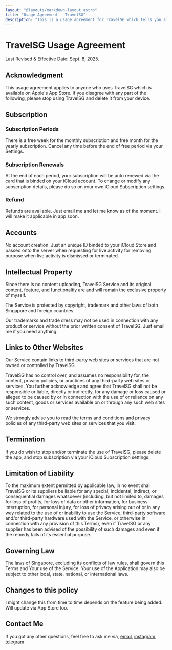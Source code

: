 ```yaml
---
layout: "@layouts/markdown-layout.astro"
title: "Usage Agreement - TravelSG"
description: "This is a usage agreement for TravelSG which tells you all about what you can do."
---
```


# TravelSG Usage Agreement

Last Revised & Effective Date: Sept. 8, 2025.

## Acknowledgment

This usage agreement applies to anyone who uses TravelSG which is available on Apple's App Store. If you disagree with any part of the following, please stop using TravelSG and delete it from your device.

## Subscription

### Subscription Periods

There is a free week for the monthly subscription and free month for the yearly subscription. Cancel any time before the end of free period via your Settings.

### Subscription Renewals

At the end of each period, your subscription will be auto renewed via the card that is binded on your iCloud account. To change or modify any subscription details, please do so on your own iCloud Subscription settings.

### Refund

Refunds are available. Just email me and let me know as of the moment. I will make it applicable in app soon.

## Accounts

No account creation. Just an unique ID binded to your iCloud Store and passed onto the server when requesting for live activity for removing purpose when live activity is dismissed or terminated.

## Intellectual Property

Since there is no content uploading, TravelSG Service and its original content, feature, and functionaltiy are and will remain the exclusive property of myself.

The Service is protected by copyright, trademark and other laws of both Singapore and foreign countries.

Our trademarks and trade dress may not be used in connection with any product or service without the prior written consent of TravelSG. Just email me if you need anything.

## Links to Other Websites

Our Service contain links to third-party web sites or services that are not owned or controlled by TravelSG.

TravelSG has no control over, and assumes no responsibility for, the content, privacy policies, or practices of any third-party web sites or services. You further acknowledge and agree that TravelSG shall not be responsible or liable, directly or indirectly, for any damage or loss caused or alleged to be caused by or in connection with the use of or reliance on any such content, goods or services available on or through any such web sites or services.

We strongly advise you to read the terms and conditions and privacy policies of any third-party web sites or services that you visit.

## Termination

If you do wish to stop and/or terminate the use of TravelSG, please delete the app, and stop subscription via your iCloud Subscription settings.

## Limitation of Liability

To the maximum extent permitted by applicable law, in no event shall TravelSG or its suppliers be liable for any special, incidental, indirect, or consequential damages whatsoever (including, but not limited to, damages for loss of profits, for loss of data or other information, for business interruption, for personal injury, for loss of privacy arising out of or in any way related to the use of or inability to use the Service, third-party software and/or third-party hardware used with the Service, or otherwise in connection with any provision of this Terms), even if TravelSG or any supplier has been advised of the possibility of such damages and even if the remedy fails of its essential purpose.

## Governing Law

The laws of Singapore, excluding its conflicts of law rules, shall govern this Terms and Your use of the Service. Your use of the Application may also be subject to other local, state, national, or international laws.

## Changes to this policy

I might change this from time to time depends on the feature being added. Will update via App Store too.

## Contact Me

If you got any other questions, feel free to ask me via,
[email](mailto:long@babasama.com),
[instagram](https://www.instagram.com/babasama._?igsh=MWd5d2NqaHVzZnhlMA%3D%3D&utm_source=qr),
[telegram](https://t.me/babasama)

